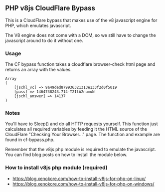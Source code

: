 PHP v8js CloudFlare Bypass
--------------------------

This is a CloudFlare bypass that makes use of the v8 javascript engine for PHP, which emulates javascript.

The V8 engine does not come with a DOM, so we still have to change the javascript around to do it without one.

### Usage
The CF bypass function takes a cloudflare browser-check html page and returns an array with the values.
```
Array
(
	[jschl_vc] => 9a49ded879936321313e133f2d0f5019
	[pass] => 1464738243.714-T2IlAZnumuN
	[jschl_answer] => 14137
)  
```

### Notes
You'll have to Sleep() and do all HTTP requests yourself. This function just calculates all required variables by feeding it the HTML source of the CloudFlare "Checking Your Browser..." page. The function and example are found in cf-bypass.php.

Remember that the v8js php module is required to emulate the javascript. You can find blog posts on how to install the module below.

### How to install v8js php module (required)
- https://blog.xenokore.com/how-to-install-v8js-for-php-on-linux/
- https://blog.xenokore.com/how-to-install-v8js-for-php-on-windows/